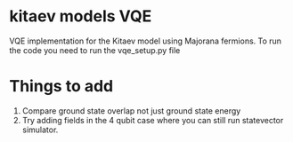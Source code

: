 # kitaev models VQE
VQE implementation for the Kitaev model using Majorana fermions.
To run the code you need to run the vqe_setup.py file

# Things to add 
1. Compare ground state overlap not just ground state energy 
2. Try adding fields in the 4 qubit case where you can still run statevector simulator. 